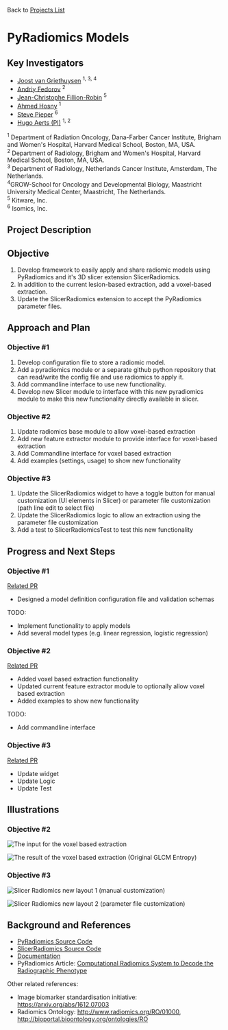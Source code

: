 Back to [Projects List](../../README.md#ProjectsList)

# PyRadiomics Models

## Key Investigators

 - [Joost van Griethuysen](https://github.com/JoostJM) <sup>1, 3, 4</sup>
 - [Andriy Fedorov](https://github.com/fedorov) <sup>2</sup>
 - [Jean-Christophe Fillion-Robin](https://github.com/jcfr) <sup>5</sup>
 - [Ahmed Hosny](https://github.com/ahmedhosny) <sup>1</sup>
 - [Steve Pieper](https://github.com/pieper) <sup>6</sup>
 - [Hugo Aerts (PI)](https://github.com/hugoaerts) <sup>1, 2</sup>
 
<sup>1</sup> Department of Radiation Oncology, Dana-Farber Cancer Institute, Brigham and Women's Hospital, Harvard Medical School, Boston, MA, USA.<br>
<sup>2</sup> Department of Radiology, Brigham and Women's Hospital, Harvard Medical School, Boston, MA, USA.<br>
<sup>3</sup> Department of Radiology, Netherlands Cancer Institute, Amsterdam, The Netherlands.<br>
<sup>4</sup >GROW-School for Oncology and Developmental Biology, Maastricht University Medical Center, Maastricht, The Netherlands.<br>
<sup>5</sup> Kitware, Inc.<br>
<sup>6</sup> Isomics, Inc.

## Project Description

## Objective

1. Develop framework to easily apply and share radiomic models using PyRadiomics and it's 3D slicer extension SlicerRadiomics.
1. In addition to the current lesion-based extraction, add a voxel-based extraction.
1. Update the SlicerRadiomics extension to accept the PyRadiomics parameter files.

## Approach and Plan

### Objective #1

1. Develop configuration file to store a radiomic model.
1. Add a pyradiomics module or a separate github python repository that can read/write the config file and use radiomics to apply it.
1. Add commandline interface to use new functionality.
1. Develop new Slicer module to interface with this new pyradiomics module to make this new functionality directly available in slicer.

### Objective #2

1. Update radiomics base module to allow voxel-based extraction
1. Add new feature extractor module to provide interface for voxel-based extraction
1. Add Commandline interface for voxel based extraction
1. Add examples (settings, usage) to show new functionality

### Objective #3

1. Update the SlicerRadiomics widget to have a toggle button for manual customization (UI elements in Slicer) or parameter file customization (path line edit to select file)
1. Update the SlicerRadiomics logic to allow an extraction using the parameter file customization
1. Add a test to SlicerRadiomicsTest to test this new functionality

## Progress and Next Steps

<!--Describe progress and next steps in a few bullet points as you are making progress.-->

### Objective #1
[Related PR](https://github.com/Radiomics/pyradiomics/pull/338)
- Designed a model definition configuration file and validation schemas

TODO: 
- Implement functionality to apply models
- Add several model types (e.g. linear regression, logistic regression)

### Objective #2
[Related PR](https://github.com/Radiomics/pyradiomics/pull/337)
- Added voxel based extraction functionality
- Updated current feature extractor module to optionally allow voxel based extraction
- Added examples to show new functionality

TODO:
- Add commandline interface

### Objective #3
[Related PR](https://github.com/Radiomics/SlicerRadiomics/pull/36)
- Update widget
- Update Logic
- Update Test

## Illustrations

<!--Add pictures and links to videos that demonstrate what has been accomplished.-->

### Objective #2

![The input for the voxel based extraction](pyradiomics_voxelbased_input.png)

![The result of the voxel based extraction (Original GLCM Entropy)](pyradiomics_voxeblbased_parametermap.png)

### Objective #3

![Slicer Radiomics new layout 1 (manual customization)](slicerRadiomics_layout1.png) 

![Slicer Radiomics new layout 2 (parameter file customization)](slicerRadiomics_layout2.png)

## Background and References

<!--Use this space for information that may help people better understand your project, like links to papers, source code, or data.-->

- [PyRadiomics Source Code](https://github.com/Radiomics/pyradiomics)
- [SlicerRadiomics Source Code](https://github.com/Radiomics/SlicerRadiomics)
- [Documentation](http://pyradiomics.readthedocs.io)
- PyRadiomics Article: [Computational Radiomics System to Decode the Radiographic Phenotype](http://cancerres.aacrjournals.org/content/77/21/e104)

Other related references:
* Image biomarker standardisation initiative: https://arxiv.org/abs/1612.07003
* Radiomics Ontology: http://www.radiomics.org/RO/01000, http://bioportal.bioontology.org/ontologies/RO
